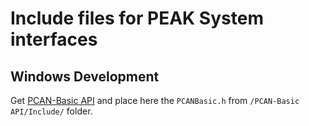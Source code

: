 # Include files for PEAK System interfaces

## Windows Development

Get [PCAN-Basic API](https://www.peak-system.com/Development.526.0.html?&L=1) and place here the `PCANBasic.h` from `/PCAN-Basic API/Include/` folder.
